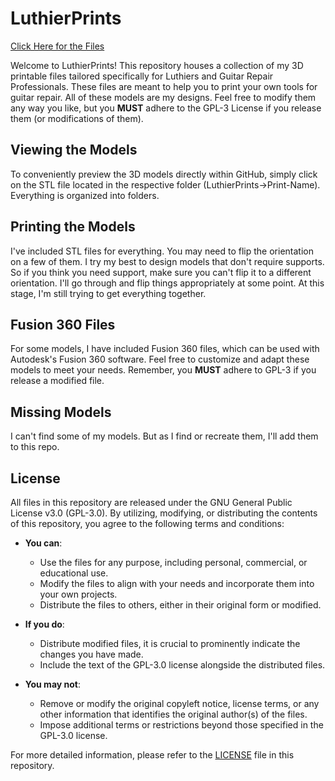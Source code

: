 # LuthierPrints

[Click Here for the Files](3D-Print-Files)

Welcome to LuthierPrints! This repository houses a collection of my 3D printable files tailored specifically for Luthiers and Guitar Repair Professionals. These files are meant to help you to print your own tools for guitar repair. All of these models are my designs. Feel free to modify them any way you like, but you **MUST** adhere to the GPL-3 License if you release them (or modifications of them).

## Viewing the Models

To conveniently preview the 3D models directly within GitHub, simply click on the STL file located in the respective folder (LuthierPrints->Print-Name). Everything is organized into folders.

## Printing the Models

I've included STL files for everything. You may need to flip the orientation on a few of them. I try my best to design models that don't require supports. So if you think you need support, make sure you can't flip it to a different orientation. I'll go through and flip things appropriately at some point. At this stage, I'm still trying to get everything together.

## Fusion 360 Files

For some models, I have included Fusion 360 files, which can be used with Autodesk's Fusion 360 software. Feel free to customize and adapt these models to meet your needs. Remember, you **MUST** adhere to GPL-3 if you release a modified file.

## Missing Models
I can't find some of my models. But as I find or recreate them, I'll add them to this repo.

## License

All files in this repository are released under the GNU General Public License v3.0 (GPL-3.0). By utilizing, modifying, or distributing the contents of this repository, you agree to the following terms and conditions:

- **You can**:
  - Use the files for any purpose, including personal, commercial, or educational use.
  - Modify the files to align with your needs and incorporate them into your own projects.
  - Distribute the files to others, either in their original form or modified.

- **If you do**:
  - Distribute modified files, it is crucial to prominently indicate the changes you have made.
  - Include the text of the GPL-3.0 license alongside the distributed files.

- **You may not**:
  - Remove or modify the original copyleft notice, license terms, or any other information that identifies the original author(s) of the files.
  - Impose additional terms or restrictions beyond those specified in the GPL-3.0 license.

For more detailed information, please refer to the [LICENSE](LICENSE) file in this repository.
